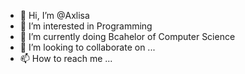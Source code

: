 - 👋 Hi, I’m @Axlisa
- 👀 I’m interested in Programming
- 🌱 I’m currently doing Bcahelor of Computer Science
- 💞️ I’m looking to collaborate on ...
- 📫 How to reach me ...

<!---
Axlisa/Axlisa is a ✨ special ✨ repository because its `README.md` (this file) appears on your GitHub profile.
You can click the Preview link to take a look at your changes.
--->
